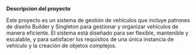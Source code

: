 **Descripcion del proyecto**

Este proyecto es un sistema de gestión de vehículos que incluye patrones de diseño Builder y Singleton para gestionar y organizar vehículos de manera eficiente. El sistema está diseñado para ser flexible, mantenible y escalable, y para satisfacer los requisitos de una única instancia de vehículo y la creación de objetos complejos.
